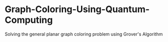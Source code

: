 # Graph-Coloring-Using-Quantum-Computing
Solving the general planar graph coloring problem using Grover's Algorithm
